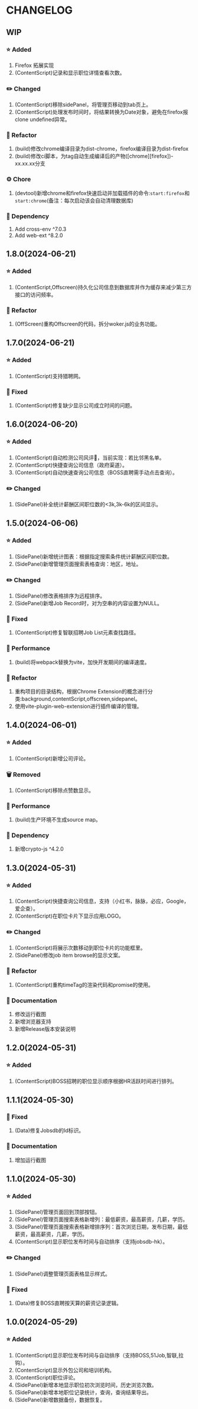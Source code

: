 # CHANGELOG

## WIP

### ⭐ Added

1. Firefox 拓展实现
2. (ContentScript)记录和显示职位详情查看次数。

### ✏️ Changed

1. (ContentScript)移除sidePanel，将管理页移动到tab页上。
2. (ContentScript)处理发布时间时，将结果转换为Date对象，避免在firefox报clone undefined异常。

### 🛀 Refactor

1. (build)修改chrome编译目录为dist-chrome，firefox编译目录为dist-firefox
2. (build)修改ci脚本，为tag自动生成编译后的产物([chrome][firefox])-xx.xx.xx分支

### ⚙️ Chore

1. (devtool)新增chrome和firefox快速启动并加载插件的命令:`start:firefox`和`start:chrome`(备注：每次启动该会自动清理数据库)

### 🔨 Dependency

1. Add cross-env ^7.0.3
2. Add web-ext ^8.2.0

## 1.8.0(2024-06-21)

### ⭐ Added

1. (ContentScript,Offscreen)持久化公司信息到数据库并作为缓存来减少第三方接口的访问频率。

### 🛀 Refactor

1. (OffScreen)重构Offscreen的代码，拆分woker.js的业务功能。

## 1.7.0(2024-06-21)

### ⭐ Added

1. (ContentScript)支持猎聘网。

### 🐛 Fixed

1. (ContentScript)修复缺少显示公司成立时间的问题。

## 1.6.0(2024-06-20)

### ⭐ Added

1. (ContentScript)自动检测公司风评📡，当前实现：若比邻黑名单。
2. (ContentScript)快捷查询公司信息（政府渠道）。
3. (ContentScript)自动快速查询公司信息（BOSS直聘需手动点击查询）。

### ✏️ Changed

1. (SidePanel)补全统计薪酬区间职位数的<3k,3k-6k的区间显示。

## 1.5.0(2024-06-06)

### ⭐ Added

1. (SidePanel)新增统计图表：根据指定搜索条件统计薪酬区间职位数。
2. (SidePanel)新增管理页面搜索表格查询：地区，地址。

### ✏️ Changed

1. (SidePanel)修改表格排序为远程排序。
2. (SidePanel)新增Job Record时，对为空串的内容设置为NULL。

### 🐛 Fixed

1. (ContentScript)修复智联招聘Job List元素查找路径。

### 🚀 Performance

1. (build)将webpack替换为vite，加快开发期间的编译速度。

### 🛀 Refactor

1. 重构项目的目录结构，根据Chrome Extension的概念进行分类:background,contentScript,offscreen,sidepanel。
2. 使用vite-plugin-web-extension进行插件编译的管理。

## 1.4.0(2024-06-01)

### ⭐ Added

1. (ContentScript)新增公司评论。

### 🗑️ Removed

1. (ContentScript)移除点赞数显示。

### 🚀 Performance

1. (build)生产环境不生成source map。

### 🔨 Dependency

1. 新增crypto-js ^4.2.0

## 1.3.0(2024-05-31)

### ⭐ Added

1. (ContentScript)快捷查询公司信息，支持（小红书，脉脉，必应，Google，爱企查）。
2. (ContentScript)在职位卡片下显示应用LOGO。

### ✏️ Changed

1. (ContentScript)将展示次数移动到职位卡片的功能框里。
2. (SidePanel)修改job item browse的显示文案。

### 🛀 Refactor

1. (ContentScript)重构timeTag的渲染代码和promise的使用。

### 📔 Documentation

1. 修改运行截图
2. 新增浏览器支持
3. 新增Release版本安装说明

## 1.2.0(2024-05-31)

### ⭐ Added

1. (ContentScript)BOSS招聘的职位显示顺序根据HR活跃时间进行排列。

## 1.1.1(2024-05-30)

### 🐛 Fixed

1. (Data)修复Jobsdb的Id标识。

### 📔 Documentation

1. 增加运行截图

## 1.1.0(2024-05-30)

### ⭐ Added

1. (SidePanel)管理页面回到顶部按钮。
2. (SidePanel)管理页面搜索表格新增列：最低薪资，最高薪资，几薪，学历。
3. (SidePanel)管理页面搜索表格新增排序列：首次浏览日期，发布日期，最低薪资，最高薪资，几薪，学历。
4. (ContentScript)显示职位发布时间与自动排序（支持jobsdb-hk）。

### ✏️ Changed

1. (SidePanel)调整管理页面表格显示样式。

### 🐛 Fixed

1. (Data)修复BOSS直聘按天算的薪资记录逻辑。

## 1.0.0(2024-05-29)

### ⭐ Added

1. (ContentScript)显示职位发布时间与自动排序（支持BOSS,51Job,智联,拉钩）。
2. (ContentScript)显示外包公司和培训机构。
3. (ContentScript)职位评论。
4. (SidePanel)新增本地显示职位初次浏览时间，历史浏览次数。
5. (SidePanel)新增本地职位记录统计，查询，查询结果导出。
6. (SidePanel)新增数据备份，数据恢复。
